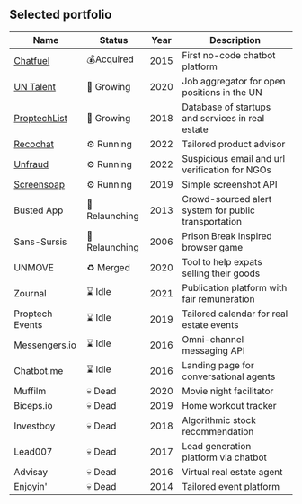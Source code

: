 ## Selected portfolio

| Name  | Status |  Year | Description |
| ----- | ------ | ------ | ------ |
| [Chatfuel](https://chatfuel.com)  | 💰Acquired | 2015 | First no-code chatbot platform |
| [UN Talent](https://untalent.org)  | 🚀 Growing | 2020 | Job aggregator for open positions in the UN |
| [ProptechList](https://proptechlist.com)  | 🚀 Growing | 2018 | Database of startups and services in real estate |
| [Recochat](https://recochat.com)  | ⚙️ Running | 2022 | Tailored product advisor |
| [Unfraud](https://unfraud.org)  | ⚙️ Running | 2022 | Suspicious email and url verification for NGOs |
| [Screensoap](https://screensoap.com)  | ⚙️ Running | 2019 | Simple screenshot API |
| Busted App  | 🌱 Relaunching | 2013 | Crowd-sourced alert system for public transportation |
| Sans-Sursis  | 🌱 Relaunching | 2006 | Prison Break inspired browser game |
| UNMOVE  | ♻️ Merged | 2020 | Tool to help expats selling their goods |
| Zournal | ⌛️ Idle | 2021 | Publication platform with fair remuneration |
| Proptech Events  | ⌛️ Idle  | 2019 | Tailored calendar for real estate events |
| Messengers.io  | ⌛️ Idle | 2016 | Omni-channel messaging API |
| Chatbot.me  | ⌛️ Idle | 2016 | Landing page for conversational agents |
| Muffilm  | 💀 Dead | 2020 | Movie night facilitator |
| Biceps.io  | 💀 Dead  | 2019 | Home workout tracker |
| Investboy | 💀 Dead | 2018 | Algorithmic stock recommendation |
| Lead007 | 💀 Dead | 2017 | Lead generation platform via chatbot |
| Advisay | 💀 Dead | 2016 | Virtual real estate agent |
| Enjoyin' | 💀 Dead | 2014 | Tailored event platform |


<!--
Sport: Tchoukr, Tchoukball Manager, Tchoukball World, Tchoukball.club, Tchoukball.equipment, AGTB,
The Code, Gambling Hunter, Coups de Coeurs, The Wardrobe Bank, Soca Club, Hip Hop Minister, Li.gy
To be continued
-->

